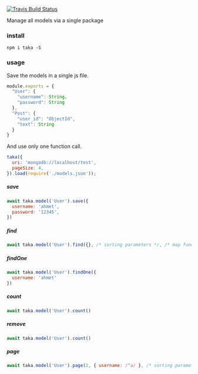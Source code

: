 [![Travis Build
Status](https://img.shields.io/travis/indatawetrust/taka.svg)](https://travis-ci.org/indatawetrust/taka)

Manage all models via a single package

### install
```
npm i taka -S
```

### usage

Save the models in a single js file.
```js
module.exports = {
  "User": {
    "username": String,
    "password": String
  },
  "Post": {
    "user_id": "ObjectId",
    "text": String
  }
}
```

And use only one function call.
```js
taka({
  uri: 'mongodb://localhost/test',
  pageSize: 4,
}).load(require('./models.json'));
```

##### save
```js
await taka.model('User').save({
  username: 'ahmet',
  password: '12345',
})
```
##### find
```js
await taka.model('User').find({}, /* sorting parameters */, /* map function */)
```
##### findOne
```js
await taka.model('User').findOne({
  username: 'ahmet'
})
```
##### count
```js
await taka.model('User').count()
```
##### remove
```js
await taka.model('User').count()
```
##### page
```js
await taka.model('User').page(2, { username: /^a/ }, /* sorting parameters */)
```


